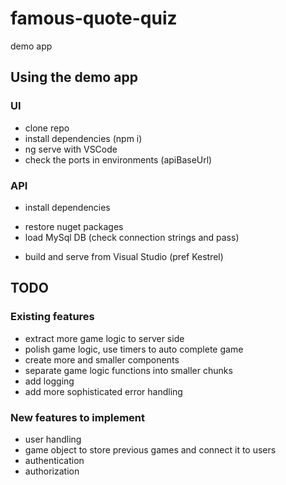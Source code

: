 # famous-quote-quiz
demo app

## Using the demo app
### UI
* clone repo
* install dependencies (npm i)
* ng serve with VSCode
* check the ports in environments (apiBaseUrl)
### API
* install dependencies
 + restore nuget packages
 + load MySql DB (check connection strings and pass)
*  build and serve from Visual Studio (pref Kestrel)

## TODO
### Existing features
* extract more game logic to server side
* polish game logic, use timers to auto complete game
* create more and smaller components
* separate game logic functions into smaller chunks
* add logging
* add more sophisticated error handling

### New features to implement
* user handling
* game object to store previous games and connect it to users
* authentication
* authorization
